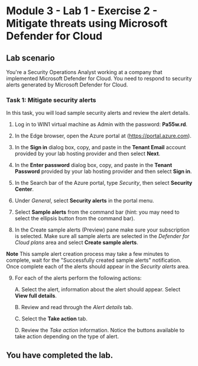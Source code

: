 # Module 3 - Lab 1 - Exercise 2 - Mitigate threats using Microsoft Defender for Cloud

## Lab scenario

You're a Security Operations Analyst working at a company that implemented Microsoft Defender for Cloud. You need to respond to security alerts generated by Microsoft Defender for Cloud.

### Task 1: Mitigate security alerts

In this task, you will load sample security alerts and review the alert details.

1. Log in to WIN1 virtual machine as Admin with the password: **Pa55w.rd**.  

2. In the Edge browser, open the Azure portal at (https://portal.azure.com).

3. In the **Sign in** dialog box, copy, and paste in the **Tenant Email** account provided by your lab hosting provider and then select **Next**.

4. In the **Enter password** dialog box, copy, and paste in the **Tenant Password** provided by your lab hosting provider and then select **Sign in**.

5. In the Search bar of the Azure portal, type *Security*, then select **Security Center**.

6. Under *General*, select **Security alerts** in the portal menu.

7. Select **Sample alerts** from the command bar (hint: you may need to select the ellipsis button from the command bar).

8. In the Create sample alerts (Preview) pane make sure your subscription is selected.  Make sure all sample alerts are selected in the *Defender for Cloud plans* area and select **Create sample alerts**.  

**Note** This sample alert creation process may take a few minutes to complete, wait for the "Successfully created sample alerts" notification. Once complete each of the alerts should appear in the *Security alerts* area.

9. For each of the alerts perform the following actions:

    A. Select the alert, information about the alert should appear.  Select **View full details**.

    B. Review and read through the *Alert details* tab.

    C. Select the **Take action** tab.

    D. Review the *Take action* information. Notice the buttons available to take action depending on the type of alert.

## You have completed the lab.
